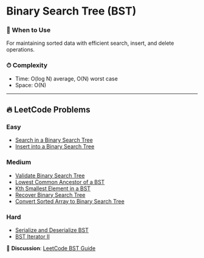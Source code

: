 # Binary Search Tree (BST)

### 📖 When to Use
For maintaining sorted data with efficient search, insert, and delete operations.

### ⏱ Complexity
- Time: O(log N) average, O(N) worst case
- Space: O(N)

---

## 🔥 LeetCode Problems

### Easy
- [Search in a Binary Search Tree](https://leetcode.com/problems/search-in-a-binary-search-tree/)
- [Insert into a Binary Search Tree](https://leetcode.com/problems/insert-into-a-binary-search-tree/)

### Medium
- [Validate Binary Search Tree](https://leetcode.com/problems/validate-binary-search-tree/)
- [Lowest Common Ancestor of a BST](https://leetcode.com/problems/lowest-common-ancestor-of-a-binary-search-tree/)
- [Kth Smallest Element in a BST](https://leetcode.com/problems/kth-smallest-element-in-a-bst/)
- [Recover Binary Search Tree](https://leetcode.com/problems/recover-binary-search-tree/)
- [Convert Sorted Array to Binary Search Tree](https://leetcode.com/problems/convert-sorted-array-to-binary-search-tree/)

### Hard
- [Serialize and Deserialize BST](https://leetcode.com/problems/serialize-and-deserialize-bst/)
- [BST Iterator II](https://leetcode.com/problems/binary-search-tree-iterator-ii/)

💬 **Discussion**: [LeetCode BST Guide](https://leetcode.com/discuss/general-discussion/657507/)
